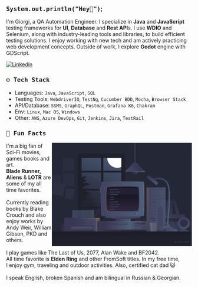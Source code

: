 ### <samp>System.out.println("Hey👋")</samp>;

<p align='left'>

I'm Giorgi, a QA Automation Engineer. I specialize in <strong>Java</strong> and <strong>JavaScript</strong> testing frameworks for <strong>UI</strong>, <strong>Database</strong> and <strong>Rest API</strong>s. I use <strong>WDIO</strong> and Selenium, along with industry-leading tools and libraries, to build efficient testing solutions. I enjoy working with new tech and am actively practicing web development concepts. Outside of work, I explore <strong>Godot</strong> engine with GDScript.

</p>

<div align="left">

<a href="https://www.linkedin.com/in/giorgitsereteli/">![Linkedin](https://img.shields.io/badge/LinkedIn-0077B5?style=for-the-badge&logo=linkedin&logoColor=white)</a>

</div>

<h3 align='left'><samp>⚙️ Tech Stack</samp></h3>

- Languages: `Java`, `JavaScript`, `SQL`
- Testing Tools: `WebdriverIO`, `TestNg`, `Cucumber BDD`, `Mocha`, `Browser Stack`
- API/Database: `SSMS`, `GraphQL`, `Postman`, `Grafana K6`, `Chakram`
- Env: `Linux`, `Mac OS`, `Windows`
- Other: `AWS`, `Azure DevOps`, `Git`, `Jenkins`, `Jira`, `TestRail`

<h3 align='left'><samp>🚀 Fun Facts</samp></h3>

<img align="right" width="380" height="280"  src="assets/code.gif" alt="animated gif with flashing lamp, pc and code on the screen" />
I'm a big fan of Sci-Fi movies, games books and art.<br>
<strong>Blade Runner, Aliens</strong> & <strong>LOTR</strong> are some of my all time favorites.<br><br>
Currently reading books by Blake Crouch and also enjoy works by<br>
Andy Weir, William Gibson, PKD and others.<br><br>
I play games like The Last of Us, 2077, Alan Wake and BF2042.<br>
All time favorite is <strong>Elden Ring</strong> and other FromSoft titles. In my free time,<br>
I enjoy gym, traveling and outdoor activities. Also, certified cat dad 😺<br><br>
I speak English, broken Spanish and am bilingual in Russian & Georgian.
